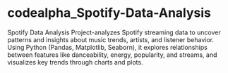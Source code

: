 # codealpha_Spotify-Data-Analysis
Spotify Data Analysis Project-analyzes Spotify streaming data to uncover patterns and insights about music trends, artists, and listener behavior. Using Python (Pandas, Matplotlib, Seaborn), it explores relationships between features like danceability, energy, popularity, and streams, and visualizes key trends through charts and plots.

